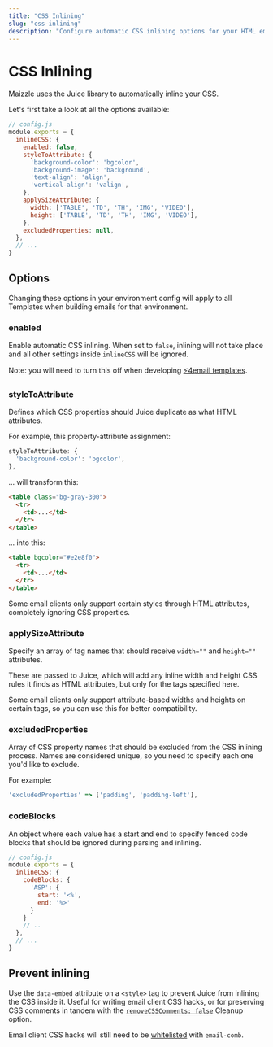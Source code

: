 ```yaml
---
title: "CSS Inlining"
slug: "css-inlining"
description: "Configure automatic CSS inlining options for your HTML email templates"
---
```


# CSS Inlining

Maizzle uses the Juice library to automatically inline your CSS.

Let's first take a look at all the options available:

```js
// config.js
module.exports = {
  inlineCSS: {
    enabled: false,
    styleToAttribute: {
      'background-color': 'bgcolor',
      'background-image': 'background',
      'text-align': 'align',
      'vertical-align': 'valign',
    },
    applySizeAttribute: {
      width: ['TABLE', 'TD', 'TH', 'IMG', 'VIDEO'],
      height: ['TABLE', 'TD', 'TH', 'IMG', 'VIDEO'],
    },
    excludedProperties: null,
  },
  // ...
}
```

## Options

Changing these options in your environment config will apply to all Templates when building emails for that environment.

### enabled

Enable automatic CSS inlining. When set to `false`, inlining will not take place and all other settings inside `inlineCSS` will be ignored.

<div class="bg-gray-100 border-l-4 border-gradient-b-ocean-light p-4 mb-4 text-md" role="alert">
  <div class="text-gray-600">Note: you will need to turn this off when developing <a href="/docs/amp4email/">⚡4email templates</a>.</div>
</div>

### styleToAttribute

Defines which CSS properties should Juice duplicate as what HTML attributes.

For example, this property-attribute assignment:

```js
styleToAttribute: {
  'background-color': 'bgcolor',
},
```

... will transform this:

```html
<table class="bg-gray-300">
  <tr>
    <td>...</td>
  </tr>
</table>
```

... into this:

```html
<table bgcolor="#e2e8f0">
  <tr>
    <td>...</td>
  </tr>
</table>
```

<div class="bg-gray-100 border-l-4 border-gradient-b-ocean-light p-4 mb-4 text-md" role="alert">
  <div class="text-gray-600">Some email clients only support certain styles through HTML attributes, completely ignoring CSS properties.</div>
</div>


### applySizeAttribute

Specify an array of tag names that should receive `width=""` and `height=""` attributes. 

These are passed to Juice, which will add any inline width and height CSS rules it finds as HTML attributes, but only for the tags specified here.

<div class="bg-gray-100 border-l-4 border-gradient-b-ocean-light p-4 mb-4 text-md" role="alert">
  <div class="text-gray-600">Some email clients only support attribute-based widths and heights on certain tags, so you can use this for better compatibility.</div>
</div>

### excludedProperties

Array of CSS property names that should be excluded from the CSS inlining process. Names are considered unique, so you need to specify each one you'd like to exclude. 

For example:

```js
'excludedProperties' => ['padding', 'padding-left'],
```

### codeBlocks

An object where each value has a start and end to specify fenced code blocks that should be ignored during parsing and inlining.

```js
// config.js
module.exports = {
  inlineCSS: {
    codeBlocks: {
      'ASP': {
        start: '<%',
        end: '%>'
      }
    }
    // ..
  },
  // ...
}
```

## Prevent inlining

Use the `data-embed` attribute on a `<style>` tag to prevent Juice from inlining the CSS inside it.
Useful for writing email client CSS hacks, or for preserving CSS comments in tandem with the [`removeCSSComments: false`](/docs/code-cleanup/#removecsscomments) Cleanup option.

<div class="bg-gray-100 border-l-4 border-gradient-b-ocean-light p-4 mb-4 text-md" role="alert">
  <div class="text-gray-600">Email client CSS hacks will still need to be <a href="/docs/code-cleanup/#whitelist-1">whitelisted</a> with <code class="shiki-inline">email-comb</code>.</div>
</div>
